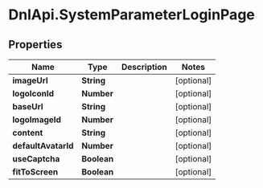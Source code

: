 # DnlApi.SystemParameterLoginPage

## Properties
Name | Type | Description | Notes
------------ | ------------- | ------------- | -------------
**imageUrl** | **String** |  | [optional] 
**logoIconId** | **Number** |  | [optional] 
**baseUrl** | **String** |  | [optional] 
**logoImageId** | **Number** |  | [optional] 
**content** | **String** |  | [optional] 
**defaultAvatarId** | **Number** |  | [optional] 
**useCaptcha** | **Boolean** |  | [optional] 
**fitToScreen** | **Boolean** |  | [optional] 


